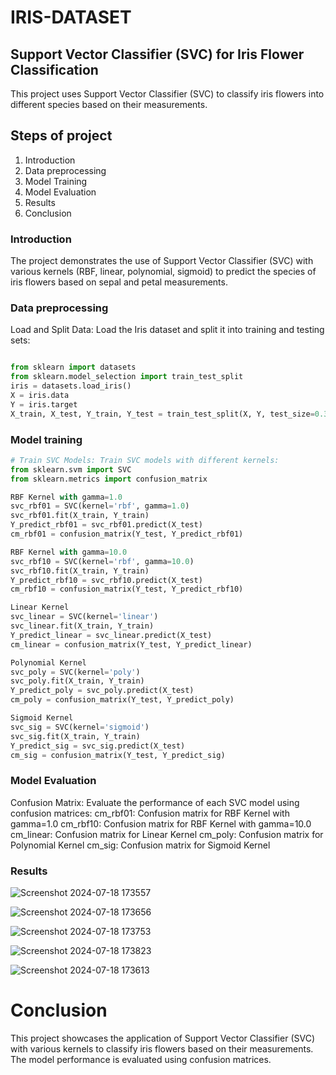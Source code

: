 # IRIS-DATASET

## Support Vector Classifier (SVC) for Iris Flower Classification
This project uses Support Vector Classifier (SVC) to classify iris flowers into different species based on their measurements.

## Steps of project

1. Introduction
2. Data preprocessing
3. Model Training
4. Model Evaluation
5. Results
6. Conclusion


### Introduction
The project demonstrates the use of Support Vector Classifier (SVC) with various kernels (RBF, linear, polynomial, sigmoid) to predict the species of iris flowers based on sepal and petal measurements.

### Data preprocessing
Load and Split Data: Load the Iris dataset and split it into training and testing sets:
```python

from sklearn import datasets
from sklearn.model_selection import train_test_split
iris = datasets.load_iris()
X = iris.data
Y = iris.target
X_train, X_test, Y_train, Y_test = train_test_split(X, Y, test_size=0.3, random_state=1234, stratify=Y)
```

### Model training
``` python
# Train SVC Models: Train SVC models with different kernels:
from sklearn.svm import SVC
from sklearn.metrics import confusion_matrix

RBF Kernel with gamma=1.0
svc_rbf01 = SVC(kernel='rbf', gamma=1.0)
svc_rbf01.fit(X_train, Y_train)
Y_predict_rbf01 = svc_rbf01.predict(X_test)
cm_rbf01 = confusion_matrix(Y_test, Y_predict_rbf01)

RBF Kernel with gamma=10.0
svc_rbf10 = SVC(kernel='rbf', gamma=10.0)
svc_rbf10.fit(X_train, Y_train)
Y_predict_rbf10 = svc_rbf10.predict(X_test)
cm_rbf10 = confusion_matrix(Y_test, Y_predict_rbf10)

Linear Kernel
svc_linear = SVC(kernel='linear')
svc_linear.fit(X_train, Y_train)
Y_predict_linear = svc_linear.predict(X_test)
cm_linear = confusion_matrix(Y_test, Y_predict_linear)

Polynomial Kernel
svc_poly = SVC(kernel='poly')
svc_poly.fit(X_train, Y_train)
Y_predict_poly = svc_poly.predict(X_test)
cm_poly = confusion_matrix(Y_test, Y_predict_poly)

Sigmoid Kernel
svc_sig = SVC(kernel='sigmoid')
svc_sig.fit(X_train, Y_train)
Y_predict_sig = svc_sig.predict(X_test)
cm_sig = confusion_matrix(Y_test, Y_predict_sig)
```
### Model Evaluation
Confusion Matrix: Evaluate the performance of each SVC model using confusion matrices:
cm_rbf01: Confusion matrix for RBF Kernel with gamma=1.0
cm_rbf10: Confusion matrix for RBF Kernel with gamma=10.0
cm_linear: Confusion matrix for Linear Kernel
cm_poly: Confusion matrix for Polynomial Kernel
cm_sig: Confusion matrix for Sigmoid Kernel

### Results

![Screenshot 2024-07-18 173557](https://github.com/user-attachments/assets/67eee90a-3a9f-4b18-a9ad-a0870133528c)

![Screenshot 2024-07-18 173656](https://github.com/user-attachments/assets/72892870-c0a7-4460-a86d-13eba106b749)

![Screenshot 2024-07-18 173753](https://github.com/user-attachments/assets/2380667a-3711-4b98-b475-d6b75f832072)

![Screenshot 2024-07-18 173823](https://github.com/user-attachments/assets/371093d7-1571-4b6a-ac4e-57603a292680)

![Screenshot 2024-07-18 173613](https://github.com/user-attachments/assets/a66caea1-f4b6-406e-94bf-19ef085e059b)


# Conclusion
This project showcases the application of Support Vector Classifier (SVC) with various kernels to classify iris flowers based on their measurements. The model performance is evaluated using confusion matrices.



